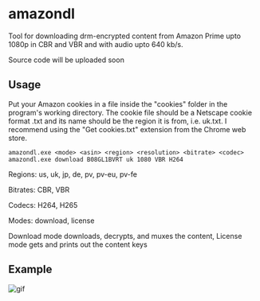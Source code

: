 # amazondl
Tool for downloading drm-encrypted content from Amazon Prime upto 1080p in CBR and VBR and with audio upto 640 kb/s.

Source code will be uploaded soon

## Usage
Put your Amazon cookies in a file inside the "cookies" folder in the program's working directory. The cookie file should be a Netscape cookie format .txt and its name should be the region it is from, i.e. uk.txt. I recommend using the "Get cookies.txt" extension from the Chrome web store.

```
amazondl.exe <mode> <asin> <region> <resolution> <bitrate> <codec>
amazondl.exe download B08GL1BVRT uk 1080 VBR H264
```

Regions: us, uk, jp, de, pv, pv-eu, pv-fe

Bitrates: CBR, VBR

Codecs: H264, H265

Modes: download, license

Download mode downloads, decrypts, and muxes the content, License mode gets and prints out the content keys

## Example
![gif](https://i.imgur.com/nHqTguc.gif)
